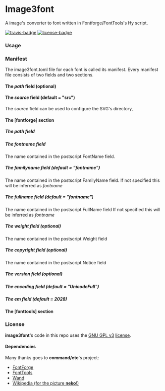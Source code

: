 # Image3font
A image's converter to font written in Fontforge/FontTools's Hy script.

[![travis-badge][]][travis] [![license-badge][]][license]

[travis-badge]: https://travis-ci.org/adjivas/Image3font.svg?branch=master&style=flat-square
[travis]: https://travis-ci.org/adjivas/Image3font
[license-badge]: http://img.shields.io/badge/license-GPLv3-blue.svg?style=flat-square
[license]: https://github.com/limaconoob/Image2font/blob/master/LICENSE

### Usage

### Manifest
The image3font.toml file for each font is called its manifest. Every manifest file consists of two fields and two sections.

#### The *path* field (optional)
#### The *source* field (default = "src")
The *source* field can be used to configure the SVG's directory, 
#### The [fontforge] section
##### The *path* field
##### The *fontname* field
The name contained in the postscript FontName field.
##### The *familyname* field (default = "fontname")
The name contained in the postscript FamilyName field.
If not specified this will be inferred as *fontname*
##### The *fullname* field (default = "fontname")
The name contained in the postscript FullName field
If not specified this will be inferred as *fontname*
##### The *weight* field (optional)
The name contained in the postscript Weight field
##### The *copyright* field (optional)
The name contained in the postscript Notice field
##### The *version* field (optional)
##### The *encoding* field (default = "UnicodeFull")
##### The *em* field (default = 2028)
#### The [fonttools] section

### License

**image3font**'s code in this repo uses the [GNU GPL v3](http://www.gnu.org/licenses/gpl-3.0.html) [license](https://raw.githubusercontent.com/adjivas/Image3font/master/LICENSE).

#### Dependencies
Many thanks goes to **command/etc**'s project:
* [FontForge](https://github.com/fontforge/fontforge)
* [FontTools](https://github.com/fonttools/fonttools)
* [Wand](https://github.com/dahlia/wand)
* [Wikipedia (for the picture **neko**!)](https://en.wikipedia.org/wiki/Catgirl)
